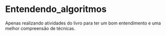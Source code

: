 # Entendendo_algoritmos
Apenas realizando atividades do livro para ter um bom entendimento e uma melhor compreensão de técnicas.
